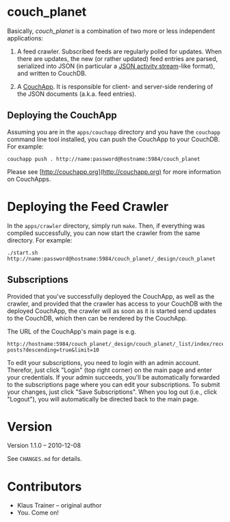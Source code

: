 # couch_planet

Basically, *couch_planet* is a combination of two more or less independent
applications:

1. A feed crawler. Subscribed feeds are regularly polled for updates. When
there are updates, the new (or rather updated) feed entries are parsed,
serialized into JSON (in particular a
[JSON activity stream](http://activitystrea.ms/head/json-activity.html)-like
format), and written to CouchDB.

2. A [CouchApp](http://couchapp.org). It is responsible for client- and
server-side rendering of the JSON documents (a.k.a. feed entries).


## Deploying the CouchApp

Assuming you are in the `apps/couchapp` directory and you have the `couchapp`
command line tool installed, you can push the CouchApp to your CouchDB. For
example:

    couchapp push . http://name:password@hostname:5984/couch_planet

Please see [http://couchapp.org](http://couchapp.org) for more information
on CouchApps.


# Deploying the Feed Crawler

In the `apps/crawler` directory, simply run `make`. Then, if everything was
compiled successfully, you can now start the crawler from the same directory.
For example:

    ./start.sh http://name:password@hostname:5984/couch_planet/_design/couch_planet


## Subscriptions

Provided that you've successfully deployed the CouchApp, as well as the crawler,
and provided that the crawler has access to your CouchDB with the deployed
CouchApp, the crawler will as soon as it is started send updates to the CouchDB,
which then can be rendered by the CouchApp.

The URL of the CouchApp's main page is e.g.

    http://hostname:5984/couch_planet/_design/couch_planet/_list/index/recent-posts?descending=true&limit=10

To edit your subscriptions, you need to login with an admin account. Therefor,
just click "Login" (top right corner) on the main page and enter your
credentials. If your admin succeeds, you'll be automatically forwarded to the
subscriptions page where you can edit your subscriptions. To submit your
changes, just click "Save Subscriptions". When you log out (i.e., click
"Logout"), you will automatically be directed back to the main page.


# Version

Version 1.1.0 – 2010-12-08

See `CHANGES.md` for details.


# Contributors

* Klaus Trainer – original author
* You. Come on!
